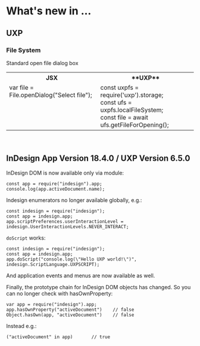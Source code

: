 # What's new in ...

## UXP



### File System

Standard open file dialog box

<table>
	<tbody>
		<tr>
			<th>JSX</th>
			<th>**UXP**</th>
		</tr>
		<tr>
			<td style="vertical-align: top;">
				var file = File.openDialog("Select file");
			</td>
			<td style="vertical-align: top;">
				const uxpfs = require('uxp').storage;<br>
				const ufs = uxpfs.localFileSystem;<br>
				const file = await ufs.getFileForOpening();
			</td>
		</tr>
	</tbody>
</table>




&nbsp;
## InDesign App Version 18.4.0 / UXP Version 6.5.0

InDesign DOM is now available only via module:

```
const app = require("indesign").app;
console.log(app.activeDocument.name);
```

Indesign enumerators no longer available globally, e.g.:

```
const indesign = require("indesign");
const app = indesign.app;
app.scriptPreferences.userInteractionLevel = indesign.UserInteractionLevels.NEVER_INTERACT;
```

`doScript` works:

```
const indesign = require("indesign");
const app = indesign.app;
app.doScript("console.log(\"Hello UXP world!\")", indesign.ScriptLanguage.UXPSCRIPT);
```

And application events and menus are now available as well.

Finally, the prototype chain for InDesign DOM objects has changed. So you can no longer check with hasOwnProperty:

```
var app = require("indesign").app;
app.hasOwnProperty("activeDocument")	// false
Object.hasOwn(app, "activeDocument")	// false
```

Instead e.g.:
```
("activeDocument" in app)		// true
```